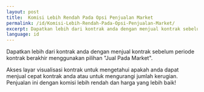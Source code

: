 ```yaml
---
layout: post
title:  Komisi Lebih Rendah Pada Opsi Penjualan Market
permalink: /id/Komisi-Lebih-Rendah-Pada-Opsi-Penjualan-Market/
excerpt: Dapatkan lebih dari kontrak anda dengan menjual kontrak sebelum periode kontrak berakhir menggunakan pilihan Jual Pada Market.
language: id
---
```


Dapatkan lebih dari kontrak anda dengan menjual kontrak sebelum periode kontrak berakhir menggunakan pilihan "Jual Pada Market".

Akses layar visualisasi kontrak untuk mengetahui apakah anda dapat menjual cepat kontrak anda atau untuk mengurangi jumlah kerugian. Penjualan ini dengan komisi lebih rendah dan harga yang lebih baik!
